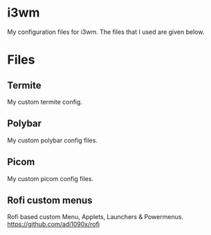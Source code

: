 # i3wm



My configuration files for i3wm.
The files that I used are given below.

# Files

## Termite
My custom termite config.

## Polybar
My custom polybar config files.

## Picom
My custom picom config files.

## Rofi custom menus
Rofi based custom Menu, Applets, Launchers & Powermenus. https://github.com/adi1090x/rofi
